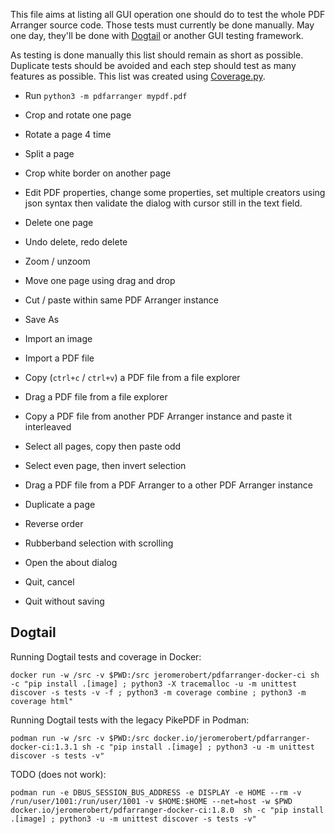 This file aims at listing all GUI operation one should do to test the whole PDF Arranger
source code. Those tests must currently be done manually. May one day, they'll
be done with [Dogtail](https://gitlab.com/dogtail/dogtail) or another GUI testing framework.

As testing is done manually this list should remain as short as possible.
Duplicate tests should be avoided and each step should test as many features as
possible. This list was created using
[Coverage.py](https://coverage.readthedocs.io).

-   Run `python3 -m pdfarranger mypdf.pdf`

-   Crop and rotate one page

-   Rotate a page 4 time

-   Split a page

-   Crop white border on another page

-   Edit PDF properties, change some properties, set multiple creators using json syntax
    then validate the dialog with cursor still in the text field.

-   Delete one page

-   Undo delete, redo delete

-   Zoom / unzoom

-   Move one page using drag and drop

-   Cut / paste within same PDF Arranger instance

-   Save As

-   Import an image

-   Import a PDF file

-   Copy (`ctrl+c` / `ctrl+v`) a PDF file from a file explorer

-   Drag a PDF file from a file explorer

-   Copy a PDF file from another PDF Arranger instance and paste it interleaved

-   Select all pages, copy then paste odd

-   Select even page, then invert selection

-   Drag a PDF file from a PDF Arranger to a other PDF Arranger instance

-   Duplicate a page

-   Reverse order

-   Rubberband selection with scrolling

-   Open the about dialog

-   Quit, cancel

-   Quit without saving

## Dogtail

Running Dogtail tests and coverage in Docker:

```
docker run -w /src -v $PWD:/src jeromerobert/pdfarranger-docker-ci sh -c "pip install .[image] ; python3 -X tracemalloc -u -m unittest discover -s tests -v -f ; python3 -m coverage combine ; python3 -m coverage html"
```

Running Dogtail tests with the legacy PikePDF in Podman:

```
podman run -w /src -v $PWD:/src docker.io/jeromerobert/pdfarranger-docker-ci:1.3.1 sh -c "pip install .[image] ; python3 -u -m unittest discover -s tests -v"
```

TODO (does not work):

```
podman run -e DBUS_SESSION_BUS_ADDRESS -e DISPLAY -e HOME --rm -v /run/user/1001:/run/user/1001 -v $HOME:$HOME --net=host -w $PWD docker.io/jeromerobert/pdfarranger-docker-ci:1.8.0  sh -c "pip install .[image] ; python3 -u -m unittest discover -s tests -v"
```
